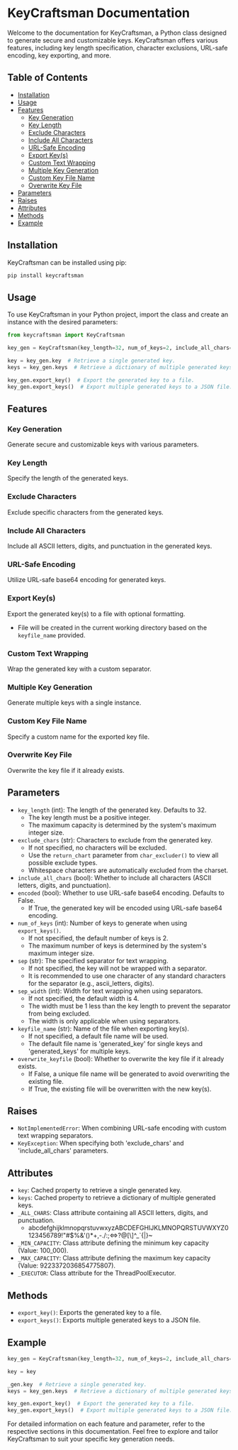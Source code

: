 # KeyCraftsman Documentation

Welcome to the documentation for KeyCraftsman, a Python class designed to generate secure and customizable keys. KeyCraftsman offers various features, including key length specification, character exclusions, URL-safe encoding, key exporting, and more.

## Table of Contents
- [Installation](#installation)
- [Usage](#usage)
- [Features](#features)
  - [Key Generation](#key-generation)
  - [Key Length](#key-length)
  - [Exclude Characters](#exclude-characters)
  - [Include All Characters](#include-all-characters)
  - [URL-Safe Encoding](#url-safe-encoding)
  - [Export Key(s)](#export-keys)
  - [Custom Text Wrapping](#custom-text-wrapping)
  - [Multiple Key Generation](#multiple-key-generation)
  - [Custom Key File Name](#custom-key-file-name)
  - [Overwrite Key File](#overwrite-key-file)
- [Parameters](#parameters)
- [Raises](#raises)
- [Attributes](#attributes)
- [Methods](#methods)
- [Example](#example)

## Installation

KeyCraftsman can be installed using pip:

```bash
pip install keycraftsman
```

## Usage

To use KeyCraftsman in your Python project, import the class and create an instance with the desired parameters:

```python
from keycraftsman import KeyCraftsman

key_gen = KeyCraftsman(key_length=32, num_of_keys=2, include_all_chars=False, encoded=True)

key = key_gen.key  # Retrieve a single generated key.
keys = key_gen.keys  # Retrieve a dictionary of multiple generated keys.

key_gen.export_key()  # Export the generated key to a file.
key_gen.export_keys()  # Export multiple generated keys to a JSON file.
```

## Features

### Key Generation

Generate secure and customizable keys with various parameters.

### Key Length

Specify the length of the generated keys.

### Exclude Characters

Exclude specific characters from the generated keys.

### Include All Characters

Include all ASCII letters, digits, and punctuation in the generated keys.

### URL-Safe Encoding

Utilize URL-safe base64 encoding for generated keys.

### Export Key(s)

Export the generated key(s) to a file with optional formatting.

- File will be created in the current working directory based on the `keyfile_name` provided.

### Custom Text Wrapping

Wrap the generated key with a custom separator.

### Multiple Key Generation

Generate multiple keys with a single instance.

### Custom Key File Name

Specify a custom name for the exported key file.

### Overwrite Key File

Overwrite the key file if it already exists.

## Parameters

- `key_length` (int): The length of the generated key. Defaults to 32.
  - The key length must be a positive integer.
  - The maximum capacity is determined by the system's maximum integer size.
- `exclude_chars` (str): Characters to exclude from the generated key.
  - If not specified, no characters will be excluded.
  - Use the `return_chart` parameter from `char_excluder()` to view all possible exclude types.
  - Whitespace characters are automatically excluded from the charset.
- `include_all_chars` (bool): Whether to include all characters (ASCII letters, digits, and punctuation).
- `encoded` (bool): Whether to use URL-safe base64 encoding. Defaults to False.
  - If True, the generated key will be encoded using URL-safe base64 encoding.
- `num_of_keys` (int): Number of keys to generate when using `export_keys()`.
  - If not specified, the default number of keys is 2.
  - The maximum number of keys is determined by the system's maximum integer size.
- `sep` (str): The specified separator for text wrapping.
  - If not specified, the key will not be wrapped with a separator.
  - It is recommended to use one character of any standard characters for the separator (e.g., ascii_letters, digits).
- `sep_width` (int): Width for text wrapping when using separators.
  - If not specified, the default width is 4.
  - The width must be 1 less than the key length to prevent the separator from being excluded.
  - The width is only applicable when using separators.
- `keyfile_name` (str): Name of the file when exporting key(s).
  - If not specified, a default file name will be used.
  - The default file name is 'generated_key' for single keys and 'generated_keys' for multiple keys.
- `overwrite_keyfile` (bool): Whether to overwrite the key file if it already exists.
  - If False, a unique file name will be generated to avoid overwriting the existing file.
  - If True, the existing file will be overwritten with the new key(s).

## Raises

- `NotImplementedError`: When combining URL-safe encoding with custom text wrapping separators.
- `KeyException`: When specifying both 'exclude_chars' and 'include_all_chars' parameters.

## Attributes

- `key`: Cached property to retrieve a single generated key.
- `keys`: Cached property to retrieve a dictionary of multiple generated keys.
- `_ALL_CHARS`: Class attribute containing all ASCII letters, digits, and punctuation.
  - abcdefghijklmnopqrstuvwxyzABCDEFGHIJKLMNOPQRSTUVWXYZ0123456789!"#$%&'()*+,-./:;<=>?@[\\]^_`{|}~
- `_MIN_CAPACITY`: Class attribute defining the minimum key capacity (Value: 100_000).
- `_MAX_CAPACITY`: Class attribute defining the maximum key capacity (Value: 9223372036854775807).
- `_EXECUTOR`: Class attribute for the ThreadPoolExecutor.

## Methods

- `export_key()`: Exports the generated key to a file.
- `export_keys()`: Exports multiple generated keys to a JSON file.

## Example

```python
key_gen = KeyCraftsman(key_length=32, num_of_keys=2, include_all_chars=False, encoded=True)

key = key

_gen.key  # Retrieve a single generated key.
keys = key_gen.keys  # Retrieve a dictionary of multiple generated keys.

key_gen.export_key()  # Export the generated key to a file.
key_gen.export_keys()  # Export multiple generated keys to a JSON file.
```

For detailed information on each feature and parameter, refer to the respective sections in this documentation. Feel free to explore and tailor KeyCraftsman to suit your specific key generation needs.